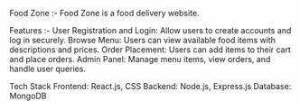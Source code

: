 Food Zone :- Food Zone is a food delivery website. 

Features :- 
User Registration and Login:    Allow users to create accounts and log in securely.
Browse Menu:                    Users can view available food items with descriptions and prices.
Order Placement:                Users can add items to their cart and place orders.
Admin Panel:                    Manage menu items, view orders, and handle user queries.

Tech Stack
Frontend:   React.js, CSS
Backend:    Node.js, Express.js
Database:   MongoDB
